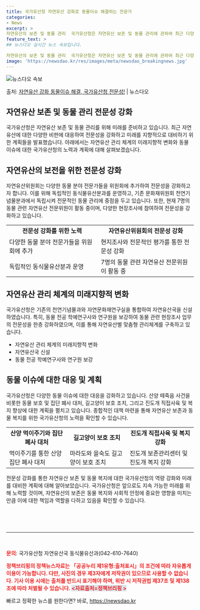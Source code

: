 ```yaml
---
title: 국가유산청 자연유산 강화로 동물이슈 해결하는 전문가
categories:
- News
excerpt: >
자연유산의 보존 및 동물 관리  국가유산청은 자연유산 보존 및 동물 관리에 관하여 최근 다양한 비판에 직면하…
feature_text: >
## 뉴스다오 실시간 뉴스 속보입니다.

자연유산의 보존 및 동물 관리  국가유산청은 자연유산 보존 및 동물 관리에 관하여 최근 다양한 비판에 직면하…
image: 'https://newsdao.kr/res/images/meta/newsdao_breakingnews.jpg'
---
```


![뉴스다오 속보](https://newsdao.kr/res/images/meta/newsdao_breakingnews.jpg)

<p>출처: <a href="https://newsdao.kr/4516" rel="dofollow">자연유산 강화 동물이슈 해결, 국가유산청 전문성!</a> | 뉴스다오</p>

<h2>자연유산 보존 및 동물 관리 전문성 강화</h2>

<p data-ke-size="size16">국가유산청은 자연유산 보존 및 동물 관리를 위해 미래를 준비하고 있습니다. 최근 자연유산에 대한 다양한 비판에 대응하여 전문성을 강화하고 미래를 지향적으로 대비하기 위한 계획들을 발표했습니다. 아래에서는 자연유산 관리 체계의 미래지향적 변화와 동물 이슈에 대한 국가유산청의 노력과 계획에 대해 살펴보겠습니다.</p>

<h2>자연유산의 보전을 위한 전문성 강화</h2>

<p data-ke-size="size16">자연유산위원회는 다양한 동물 분야 전문가들을 위원회에 추가하여 전문성을 강화하고자 합니다. 이를 위해 독립적인 동식물유산분과를 운영하고, 기존 문화재위원회 천연기념물분과에서 독립시켜 전문적인 동물 관리에 중점을 두고 있습니다. 또한, 현재 7명의 동물 관련 자연유산 전문위원이 활동 중이며, 다양한 현장조사에 참여하여 전문성을 강화하고 있습니다.</p>

<table style="width: 100%;">
<tbody>
<tr>
<td style="text-align: center; height: 17px;"><b>전문성 강화를 위한 노력</b></td>
<td style="text-align: center; height: 17px;"><b>자연유산위원회의 전문성 강화</b></td>
</tr>
<tr>
<td style="height: 17px;">다양한 동물 분야 전문가들을 위원회에 추가</td>
<td style="height: 17px;">현지조사와 전문적인 평가를 통한 전문성 강화</td>
</tr>
<tr>
<td style="height: 17px;">독립적인 동식물유산분과 운영</td>
<td style="height: 17px;">7명의 동물 관련 자연유산 전문위원이 활동 중</td>
</tr>
</tbody>
</table>

<h2>자연유산 관리 체계의 미래지향적 변화</h2>

<p data-ke-size="size16">국가유산청은 기존의 천연기념물과와 자연문화재연구실을 통합하여 자연유산국을 신설하였습니다. 특히, 동물 전공 학예연구사와 연구원을 보강하여 동물 관련 현장조사 업무의 전문성을 한층 강화하였으며, 이를 통해 자연유산별 맞춤형 관리체계를 구축하고 있습니다.</p>

<ul>
<li>자연유산 관리 체계의 미래지향적 변화</li>
<li>자연유산국 신설</li>
<li>동물 전공 학예연구사와 연구원 보강</li>
</ul>

<h2>동물 이슈에 대한 대응 및 계획</h2>

<p data-ke-size="size16">국가유산청은 다양한 동물 이슈에 대한 대응을 강화하고 있습니다. 산양 떼죽음 사건을 비롯한 동물 보호 및 집단 폐사 대처, 길고양이 보호 조치, 그리고 진도개 직접사육 및 복지 향상에 대한 계획을 펼치고 있습니다. 종합적인 대책 마련을 통해 자연유산 보존과 동물 복지를 위한 국가유산청의 노력을 확인할 수 있습니다.</p>

<table style="width: 100%;">
<tbody>
<tr>
<td style="text-align: center; height: 17px;"><b>산양 먹이주기와 집단 폐사 대처</b></td>
<td style="text-align: center; height: 17px;"><b>길고양이 보호 조치</b></td>
<td style="text-align: center; height: 17px;"><b>진도개 직접사육 및 복지 강화</b></td>
</tr>
<tr>
<td style="height: 17px;">먹이주기를 통한 산양 집단 폐사 대처</td>
<td style="height: 17px;">마라도와 을숙도 길고양이 보호 조치</td>
<td style="height: 17px;">진도개 보존관리센터 및 진도개 복지 강화</td>
</tr>
</tbody>
</table>

<p data-ke-size="size16">전문성 강화를 통한 자연유산 보존 및 동물 복지에 대한 국가유산청의 역량 강화와 미래를 대비한 계획에 대해 알아보았습니다. 국가유산청은 앞으로도 지속 가능한 미래를 위해 노력할 것이며, 자연유산의 보존은 동물 복지와 사회적 안정에 중요한 영향을 미치는 만큼 이에 대한 책임과 역할을 다하고 있음을 확인할 수 있습니다.</p>

<p data-ke-size="size16">&nbsp;</p>

<p data-ke-size="size16">&nbsp;</p>

<hr>

<p data-ke-size="size16">&nbsp;</p>

<p data-ke-size="size16"><b><span style="color: #ee2323;">문의</span></b>: 국가유산청 자연유산국 동식물유산과(042-610-7640)</p>

<p data-ke-size="size16"><b><span style="color: #ee2323;">정책브리핑의 정책뉴스자료는 「공공누리 제1유형:출처표시」의 조건에 따라 자유롭게 이용이 가능합니다. 다만, 사진의 경우 제3자에게 저작권이 있으므로 사용할 수 없습니다. 기사 이용 시에는 출처를 반드시 표기해야 하며, 위반 시 저작권법 제37조 및 제138조에 따라 처벌될 수 있습니다. <span style="background-color: #21538527;">&lt;자료출처=정책브리핑 &gt;</span></b></p>
 

빠르고 정확한 뉴스를 원한다면? 바로, <a href="https://newsdao.kr" rel="dofollow">https://newsdao.kr</a>


    
